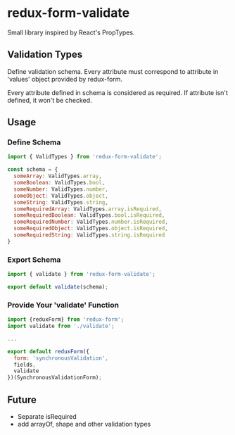 # redux-form-validate
Small library inspired by React's PropTypes.

## Validation Types
Define validation schema. Every attribute must correspond to attribute in 'values' object provided by redux-form.

Every attribute defined in schema is considered as required. If attribute isn't defined, it won't be checked.

## Usage
### Define Schema
```javascript
import { ValidTypes } from 'redux-form-validate';

const schema = {
  someArray: ValidTypes.array,
  someBoolean: ValidTypes.bool,
  someNumber: ValidTypes.number,
  someObject: ValidTypes.object,
  someString: ValidTypes.string,
  someRequiredArray: ValidTypes.array.isRequired,
  someRequiredBoolean: ValidTypes.bool.isRequired,
  someRequiredNumber: ValidTypes.number.isRequired,
  someRequiredObject: ValidTypes.object.isRequired,
  someRequiredString: ValidTypes.string.isRequired
}
```

### Export Schema
```javascript
import { validate } from 'redux-form-validate';

export default validate(schema);
```

### Provide Your 'validate' Function
```javascript
import {reduxForm} from 'redux-form';
import validate from './validate';

...

export default reduxForm({
  form: 'synchronousValidation',
  fields,
  validate
})(SynchronousValidationForm);
```

## Future
- Separate isRequired
- add arrayOf, shape and other validation types

